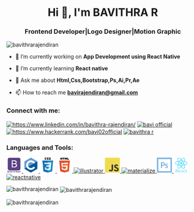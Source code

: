 <h1 align="center">Hi 👋, I'm BAVITHRA R</h1>
<h3 align="center">Frontend Developer|Logo Designer|Motion Graphic</h3>

<p align="left"> <img src="https://komarev.com/ghpvc/?username=bavithrarajendiran&label=Profile%20views&color=0e75b6&style=flat" alt="bavithrarajendiran" /> </p>

- 🔭 I’m currently working on **App Development using React Native**

- 🌱 I’m currently learning **React native**

- 💬 Ask me about **Html,Css,Bootstrap,Ps,Ai,Pr,Ae**

- 📫 How to reach me **bavirajendiran@gmail.com**

<h3 align="left">Connect with me:</h3>
<p align="left">
<a href="https://linkedin.com/in/https://www.linkedin.com/in/bavithra-rajendiran/" target="blank"><img align="center" src="https://raw.githubusercontent.com/rahuldkjain/github-profile-readme-generator/master/src/images/icons/Social/linked-in-alt.svg" alt="https://www.linkedin.com/in/bavithra-rajendiran/" height="30" width="40" /></a>
<a href="https://www.youtube.com/c/bavi official" target="blank"><img align="center" src="https://raw.githubusercontent.com/rahuldkjain/github-profile-readme-generator/master/src/images/icons/Social/youtube.svg" alt="bavi official" height="30" width="40" /></a>
<a href="https://www.hackerrank.com/https://www.hackerrank.com/bavi02official" target="blank"><img align="center" src="https://raw.githubusercontent.com/rahuldkjain/github-profile-readme-generator/master/src/images/icons/Social/hackerrank.svg" alt="https://www.hackerrank.com/bavi02official" height="30" width="40" /></a>
<a href="https://www.hackerearth.com/bavithra r" target="blank"><img align="center" src="https://raw.githubusercontent.com/rahuldkjain/github-profile-readme-generator/master/src/images/icons/Social/hackerearth.svg" alt="bavithra r" height="30" width="40" /></a>
</p>

<h3 align="left">Languages and Tools:</h3>
<p align="left"> <a href="https://getbootstrap.com" target="_blank"> <img src="https://raw.githubusercontent.com/devicons/devicon/master/icons/bootstrap/bootstrap-plain-wordmark.svg" alt="bootstrap" width="40" height="40"/> </a> <a href="https://www.cprogramming.com/" target="_blank"> <img src="https://raw.githubusercontent.com/devicons/devicon/master/icons/c/c-original.svg" alt="c" width="40" height="40"/> </a> <a href="https://www.w3schools.com/css/" target="_blank"> <img src="https://raw.githubusercontent.com/devicons/devicon/master/icons/css3/css3-original-wordmark.svg" alt="css3" width="40" height="40"/> </a> <a href="https://www.w3.org/html/" target="_blank"> <img src="https://raw.githubusercontent.com/devicons/devicon/master/icons/html5/html5-original-wordmark.svg" alt="html5" width="40" height="40"/> </a> <a href="https://www.adobe.com/in/products/illustrator.html" target="_blank"> <img src="https://www.vectorlogo.zone/logos/adobe_illustrator/adobe_illustrator-icon.svg" alt="illustrator" width="40" height="40"/> </a> <a href="https://developer.mozilla.org/en-US/docs/Web/JavaScript" target="_blank"> <img src="https://raw.githubusercontent.com/devicons/devicon/master/icons/javascript/javascript-original.svg" alt="javascript" width="40" height="40"/> </a> <a href="https://materializecss.com/" target="_blank"> <img src="https://raw.githubusercontent.com/prplx/svg-logos/5585531d45d294869c4eaab4d7cf2e9c167710a9/svg/materialize.svg" alt="materialize" width="40" height="40"/> </a> <a href="https://www.photoshop.com/en" target="_blank"> <img src="https://raw.githubusercontent.com/devicons/devicon/master/icons/photoshop/photoshop-line.svg" alt="photoshop" width="40" height="40"/> </a> <a href="https://reactjs.org/" target="_blank"> <img src="https://raw.githubusercontent.com/devicons/devicon/master/icons/react/react-original-wordmark.svg" alt="react" width="40" height="40"/> </a> <a href="https://reactnative.dev/" target="_blank"> <img src="https://reactnative.dev/img/header_logo.svg" alt="reactnative" width="40" height="40"/> </a> </p>

<p><img align="left" src="https://github-readme-stats.vercel.app/api/top-langs?username=bavithrarajendiran&show_icons=true&locale=en&layout=compact" alt="bavithrarajendiran" /></p>

<p>&nbsp;<img align="center" src="https://github-readme-stats.vercel.app/api?username=bavithrarajendiran&show_icons=true&locale=en" alt="bavithrarajendiran" /></p>

<p><img align="center" src="https://github-readme-streak-stats.herokuapp.com/?user=bavithrarajendiran&" alt="bavithrarajendiran" /></p>
